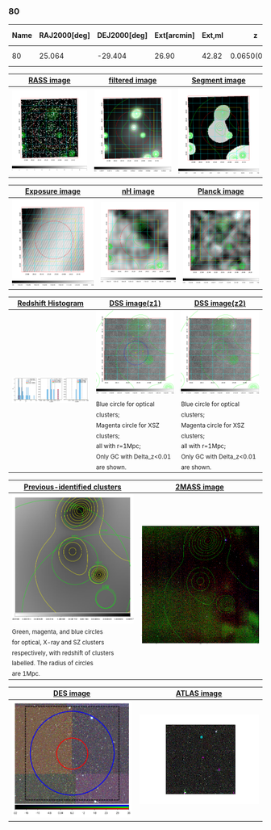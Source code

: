 <div STYLE="page-break-after: always;"></div>

### 80

|Name|RAJ2000[deg]|DEJ2000[deg] |Ext[arcmin]| Ext,ml | z | z_src| C|GC(XSZ,Delta_z<0.01)| GC(OPT,Delta_z<0.01)|GC| R_sig[arcmin] | R500[arcmin] | R500[Mpc]| CRsig[c/s] | CR500[c/s] |L500[1E44 erg/s]|F500[1E-12 erg/s/cm^2]| M500[1E14 Msun]|Tx[keV]|Cnt_sig|Beta|Rc[arcmin]|Comment|Alias|
|---|---|---|---|---|---|------|---|--------|---------|----------|---|---|---|---|---|---|---|---|---|---|---|---|---|---|
|80| 25.064| -29.404| 26.90| 42.82| 0.0650(0.005)| z1, z_opt| S| -| N| N| 41.590| 10.963| 0.821| 0.344(0.074)| 0.307(0.066)| 0.603(0.452)| 5.906(4.431)| 1.68(0.64)| 3.00(0.72)| 282.9| 0.554(-0.042+0.113)| 18.973(-2.763+5.435)| -| t627|

|[RASS image](../image/80/80_img.pdf)|[filtered image](../image/80/80_fil.pdf)|[Segment image](../image/80/80_seg.pdf)|
|-------------------|--------------------|-------------------|
| <img src="../image/80/80_img.png" width="300">  | <img src="../image/80/80_fil.png" width="300">   | <img src="../image/80/80_seg.png" width="300">  |

|[Exposure image](../image/80/80_mex.pdf)| [nH image](../image/80/80_nh.pdf)| [Planck image](../image/80/80_p.pdf)|
|-------------------|--------------------|-------------------|
|<img src="../image/80/80_mex.png" width="300">   | <img src="../image/80/80_nh.png" width="300">    | <img src="../image/80/80_p.png" width="300"> |

|[Redshift Histogram](../image/80/80_zg.pdf) | [DSS image(z1)](../image/80/80_dss_z1.pdf)      |  [DSS image(z2)](../image/80/80_dss_z2.pdf)    |
|-------------------|--------------------|-------------------|
|<img src="../image/80/80_zg.png" width="300"> |<img src="../image/80/80_dss_z1.png" width="300"> <sub><br>Blue circle for optical clusters; <br>Magenta circle for XSZ clusters; <br>all with r=1Mpc; <br>Only GC with Delta_z<0.01 are shown. </sub>| <img src="../image/80/80_dss_z2.png" width="300"><sub><br>Blue circle for optical clusters; <br>Magenta circle for XSZ clusters; <br>all with r=1Mpc; <br>Only GC with Delta_z<0.01 are shown. </sub> |

|[Previous-identified clusters](../image/80/80_gc.pdf) | [2MASS image](../image/80/80_2mass.pdf)      |
|-------------------|-------------------|
|<img src=../image/80/80_gc.png width="300"> <br><sub>Green, magenta, and blue circles <br>for optical, X-ray and SZ clusters <br>respectively, with redshift of clusters <br>labelled. The radius of circles <br>are 1Mpc.</sub>|<img src="../image/80/80_2mass.png" width="300">  |

|[DES image](../image/80/80_des.pdf)   |[ATLAS image](../image/80/80_s.pdf)        |
|-------------------|-------------------|
| <img src="../image/80/80_des.png" width="300">  | <img src="../image/80/80_s.png" width="300">  |
